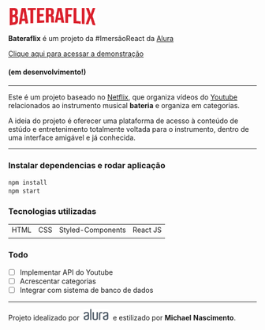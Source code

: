 
<img src="./src/assets/img/logo.png" style="width: 180px; display: flex; justify-content: center;">


**Bateraflix** é um projeto da #ImersãoReact da [Alura](https://www.alura.com.br/)

[Clique aqui para acessar a demonstração](https://bateraflix.vercel.app)
#### (em desenvolvimento!)

<hr>

Este é um projeto baseado no [Netflix](https://www.netflix.com/), que organiza vídeos do [Youtube](https://www.youtube.com/) relacionados ao instrumento musical **bateria** e organiza em categorias.

A ideia do projeto é oferecer uma plataforma de acesso à conteúdo de estúdo e entretenimento totalmente voltada para o instrumento, dentro de uma interface amigável e já conhecida.

<hr>

### Instalar dependencias e rodar aplicação

````javascript
npm install
npm start
````


### Tecnologias utilizadas

<table>
<tr>
<td>HTML</td>
<td>CSS</td>
<td>Styled-Components</td>
<td>React JS</td>
</tr>
<tr>
<td></td>
<td></td>
<td></td>
<td></td>
</tr>
</table>

### Todo

* [ ] Implementar API do Youtube 
* [ ] Acrescentar categorias
* [ ] Integrar com sistema de banco de dados

<hr>

Projeto idealizado por <img src="./public/alura-logo.svg" style="width: 50px; margin: 0 5px"> e estilizado por **Michael** **Nascimento**.